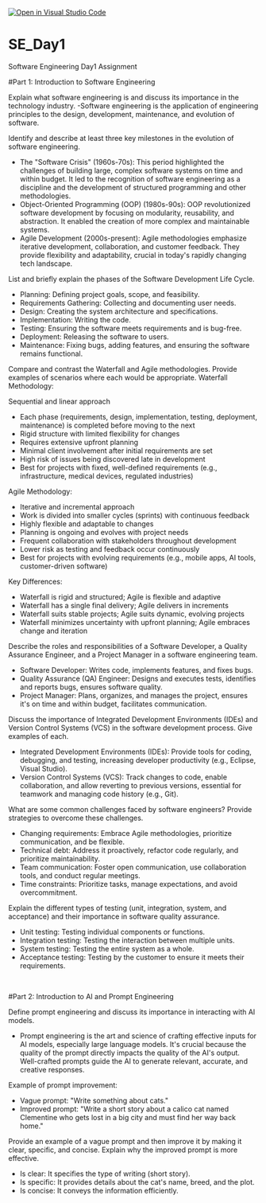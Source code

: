 [![Open in Visual Studio Code](https://classroom.github.com/assets/open-in-vscode-2e0aaae1b6195c2367325f4f02e2d04e9abb55f0b24a779b69b11b9e10269abc.svg)](https://classroom.github.com/online_ide?assignment_repo_id=18323149&assignment_repo_type=AssignmentRepo)
# SE_Day1
Software Engineering Day1 Assignment

#Part 1: Introduction to Software Engineering

Explain what software engineering is and discuss its importance in the technology industry.
-Software engineering is the application of engineering principles to the design, development, maintenance, and evolution of software.

Identify and describe at least three key milestones in the evolution of software engineering.
- The "Software Crisis" (1960s-70s): This period highlighted the challenges of building large, complex software systems on time and within budget. It led to the recognition of software engineering as a discipline and the development of structured programming and other methodologies.   
- Object-Oriented Programming (OOP) (1980s-90s): OOP revolutionized software development by focusing on modularity, reusability, and abstraction. It enabled the creation of more complex and maintainable systems.   
- Agile Development (2000s-present): Agile methodologies emphasize iterative development, collaboration, and customer feedback. They provide flexibility and adaptability, crucial in today's rapidly changing tech landscape.   

List and briefly explain the phases of the Software Development Life Cycle.
- Planning: Defining project goals, scope, and feasibility.   
- Requirements Gathering: Collecting and documenting user needs.
- Design: Creating the system architecture and specifications.
- Implementation: Writing the code.
- Testing: Ensuring the software meets requirements and is bug-free.   
- Deployment: Releasing the software to users.   
- Maintenance: Fixing bugs, adding features, and ensuring the software remains functional.

Compare and contrast the Waterfall and Agile methodologies. Provide examples of scenarios where each would be appropriate.
Waterfall Methodology:

Sequential and linear approach
- Each phase (requirements, design, implementation, testing, deployment, maintenance) is completed before moving to the next
- Rigid structure with limited flexibility for changes
- Requires extensive upfront planning
- Minimal client involvement after initial requirements are set
- High risk of issues being discovered late in development
- Best for projects with fixed, well-defined requirements (e.g., infrastructure, medical devices, regulated industries)

Agile Methodology:
- Iterative and incremental approach
- Work is divided into smaller cycles (sprints) with continuous feedback
- Highly flexible and adaptable to changes
- Planning is ongoing and evolves with project needs
- Frequent collaboration with stakeholders throughout development
- Lower risk as testing and feedback occur continuously
- Best for projects with evolving requirements (e.g., mobile apps, AI tools, customer-driven software)

Key Differences:
- Waterfall is rigid and structured; Agile is flexible and adaptive
- Waterfall has a single final delivery; Agile delivers in increments
- Waterfall suits stable projects; Agile suits dynamic, evolving projects
- Waterfall minimizes uncertainty with upfront planning; Agile embraces change and iteration

Describe the roles and responsibilities of a Software Developer, a Quality Assurance Engineer, and a Project Manager in a software engineering team.
- Software Developer: Writes code, implements features, and fixes bugs.   
- Quality Assurance (QA) Engineer: Designs and executes tests, identifies and reports bugs, ensures software quality.   
- Project Manager: Plans, organizes, and manages the project, ensures it's on time and within budget, facilitates communication.

Discuss the importance of Integrated Development Environments (IDEs) and Version Control Systems (VCS) in the software development process. Give examples of each.
- Integrated Development Environments (IDEs): Provide tools for coding, debugging, and testing, increasing developer productivity (e.g., Eclipse, Visual Studio).   
- Version Control Systems (VCS): Track changes to code, enable collaboration, and allow reverting to previous versions, essential for teamwork and managing code history (e.g., Git).

What are some common challenges faced by software engineers? Provide strategies to overcome these challenges.
- Changing requirements: Embrace Agile methodologies, prioritize communication, and be flexible.   
- Technical debt: Address it proactively, refactor code regularly, and prioritize maintainability.   
- Team communication: Foster open communication, use collaboration tools, and conduct regular meetings.
- Time constraints: Prioritize tasks, manage expectations, and avoid overcommitment.

Explain the different types of testing (unit, integration, system, and acceptance) and their importance in software quality assurance.
- Unit testing: Testing individual components or functions.   
- Integration testing: Testing the interaction between multiple units.   
- System testing: Testing the entire system as a whole.   
- Acceptance testing: Testing by the customer to ensure it meets their requirements.

   


#Part 2: Introduction to AI and Prompt Engineering


Define prompt engineering and discuss its importance in interacting with AI models.
- Prompt engineering is the art and science of crafting effective inputs for AI models, especially large language models. It's crucial because the quality of the prompt directly impacts the quality of the AI's output. Well-crafted prompts guide the AI to generate relevant, accurate, and creative responses.   

Example of prompt improvement:
- Vague prompt: "Write something about cats."
- Improved prompt: "Write a short story about a calico cat named Clementine who gets lost in a big city and must find her way back home."


Provide an example of a vague prompt and then improve it by making it clear, specific, and concise. Explain why the improved prompt is more effective.
- Is clear: It specifies the type of writing (short story).
- Is specific: It provides details about the cat's name, breed, and the plot.
- Is concise: It conveys the information efficiently.
